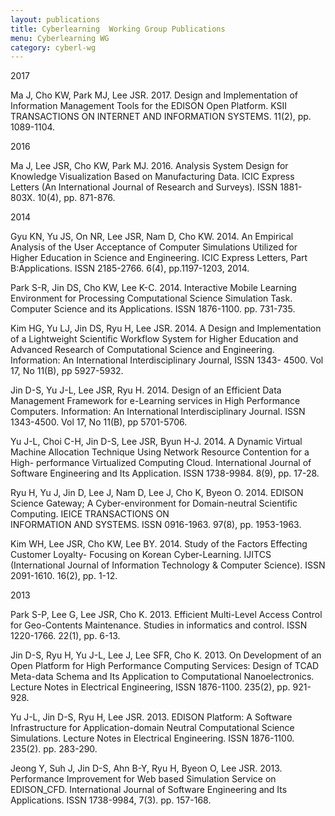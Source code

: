 ```yaml
---
layout: publications
title: Cyberlearning  Working Group Publications
menu: Cyberlearning WG
category: cyberl-wg
---
```


<div class="border">2017</div>

Ma J, Cho KW, Park MJ, Lee JSR. 2017. Design and Implementation of Information 
Management Tools for the EDISON Open Platform. KSII TRANSACTIONS ON INTERNET 
AND INFORMATION SYSTEMS. 11(2), pp. 1089-1104.

<div class="border">2016</div>

Ma J, Lee JSR, Cho KW, Park MJ. 2016. Analysis System Design for Knowledge Visualization 
Based on Manufacturing Data. ICIC Express Letters (An International Journal of Research and 
Surveys). ISSN 1881-803X. 10(4), pp. 871-876.

<div class="border">2014</div>

Gyu KN, Yu JS, On NR, Lee JSR, Nam D, Cho KW. 2014. An Empirical Analysis of the User 
Acceptance of Computer Simulations Utilized for Higher Education in Science and Engineering. 
ICIC Express Letters, Part B:Applications. ISSN 2185-2766. 6(4), pp.1197-1203, 2014. 

Park S-R, Jin DS, Cho KW, Lee K-C. 2014. Interactive Mobile Learning Environment for 
Processing Computational Science Simulation Task. Computer Science and its Applications. 
ISSN 1876-1100. pp. 731-735. 

Kim HG, Yu LJ, Jin DS, Ryu H, Lee JSR. 2014. A Design and Implementation of a Lightweight 
Scientific Workflow System for Higher Education and Advanced Research of Computational 
Science and Engineering. Information: An International Interdisciplinary Journal, ISSN 1343-
4500. Vol 17, No 11(B), pp 5927-5932.

Jin D-S, Yu J-L, Lee JSR, Ryu H. 2014. Design of an Efficient Data Management Framework 
for e-Learning services in High Performance Computers. Information: An International 
Interdisciplinary Journal. ISSN 1343-4500. Vol 17, No 11(B), pp 5701-5706. 

Yu J-L, Choi C-H, Jin D-S, Lee JSR, Byun H-J. 2014. A Dynamic Virtual Machine Allocation 
Technique Using Network Resource Contention for a High- performance Virtualized Computing 
Cloud. International Journal of Software Engineering and Its Application. ISSN 1738-9984. 8(9), 
pp. 17-28.

Ryu H, Yu J, Jin D, Lee J, Nam D, Lee J, Cho K, Byeon O. 2014. EDISON Science Gateway; A 
Cyber-environment for Domain-neutral Scientific Computing. IEICE TRANSACTIONS ON  
INFORMATION AND SYSTEMS. ISSN 0916-1963. 97(8), pp. 1953-1963.

Kim WH, Lee JSR, Cho KW, Lee BY. 2014. Study of the Factors Effecting Customer Loyalty- 
Focusing on Korean Cyber-Learning. IJITCS (International Journal of Information Technology 
& Computer Science). ISSN 2091-1610. 16(2), pp. 1-12.

<div class="border">2013</div>

Park S-P, Lee G, Lee JSR, Cho K. 2013. Efficient Multi-Level Access Control for Geo-Contents 
Maintenance. Studies in informatics and control. ISSN 1220-1766. 22(1), pp. 6-13. 

Jin D-S, Ryu H, Yu J-L, Lee J, Lee SFR, Cho K. 2013. On Development of an Open Platform for
High Performance Computing Services: Design of TCAD Meta-data Schema and Its Application
to Computational Nanoelectronics. Lecture Notes in Electrical Engineering, ISSN 1876-1100.
235(2), pp. 921-928.

Yu J-L, Jin D-S, Ryu H, Lee JSR. 2013. EDISON Platform: A Software Infrastructure for
Application-domain Neutral Computational Science Simulations. Lecture Notes in Electrical
Engineering. ISSN 1876-1100. 235(2). pp. 283-290.

Jeong Y, Suh J, Jin D-S, Ahn B-Y, Ryu H, Byeon O, Lee JSR. 2013. Performance Improvement
for Web based Simulation Service on EDISON_CFD. International Journal of Software
Engineering and Its Applications. ISSN 1738-9984, 7(3). pp. 157-168.

